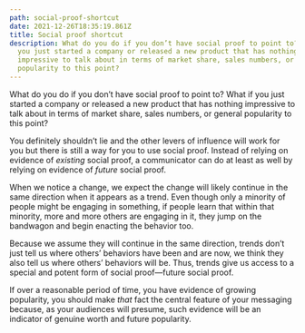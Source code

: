 ```yaml
---
path: social-proof-shortcut
date: 2021-12-26T18:35:19.861Z
title: Social proof shortcut
description: What do you do if you don’t have social proof to point to? What if
  you just started a company or released a new product that has nothing
  impressive to talk about in terms of market share, sales numbers, or general
  popularity to this point?
---
```

What do you do if you don’t have social proof to point to? What if you just started a company or released a new product that has nothing impressive to talk about in terms of market share, sales numbers, or general popularity to this point?

You definitely shouldn’t lie and the other levers of influence will work for you but there is still a way for you to use social proof. Instead of relying on evidence of *existing* social proof, a communicator can do at least as well by relying on evidence of *future* social proof.

When we notice a change, we expect the change will likely continue in the same direction when it appears as a trend. Even though only a minority of people might be engaging in something, if people learn that within that minority, more and more others are engaging in it, they jump on the bandwagon and begin enacting the behavior too.

Because we assume they will continue in the same direction, trends don’t just tell us where others’ behaviors have been and are now, we think they also tell us where others’ behaviors will be. Thus, trends give us access to a special and potent form of social proof—future social proof.

If over a reasonable period of time, you have evidence of growing popularity, you should make *that* fact the central feature of your messaging because, as your audiences will presume, such evidence will be an indicator of genuine worth and future popularity.